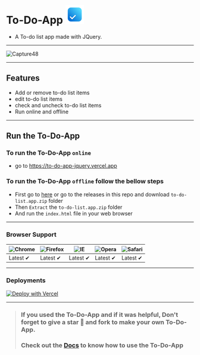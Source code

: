# To-Do-App <img src="to-do.png" height="50" width="50">
- A To-do list app made with JQuery.
---
![Capture48](https://user-images.githubusercontent.com/91379432/145707224-21a278d2-4f33-4aee-841b-163b4d89d06a.PNG)

---
## Features
- Add or remove to-do list items
- edit to-do list items
- check and uncheck to-do list items
- Run online and offline
---
## Run the To-Do-App
### To run the To-Do-App `online` 
- go to https://to-do-app-jquery.vercel.app
### To run the To-Do-App `offline` follow the bellow steps
- First go to [here](https://github.com/RedEdge967/To-Do-App/releases) or go to the releases in this repo and download `to-do-list.app.zip` folder
- Then `Extract` the `to-do-list.app.zip` folder
- And run the `index.html` file in your web browser
---
### Browser Support
![Chrome](https://raw.githubusercontent.com/alrra/browser-logos/master/src/chrome/chrome_48x48.png) | ![Firefox](https://raw.githubusercontent.com/alrra/browser-logos/master/src/firefox/firefox_48x48.png) | ![IE](https://raw.githubusercontent.com/alrra/browser-logos/master/src/edge/edge_48x48.png) | ![Opera](https://raw.githubusercontent.com/alrra/browser-logos/master/src/opera/opera_48x48.png) | ![Safari](https://raw.githubusercontent.com/alrra/browser-logos/master/src/safari/safari_48x48.png)
--- | --- | --- | --- | --- |
Latest ✔ | Latest ✔ | Latest ✔ | Latest ✔ | Latest ✔ |
---
### Deployments

[![Deploy with Vercel](https://vercel.com/button)](https://vercel.com/new/clone?repository-url=https%3A%2F%2Fgithub.com%2FRedEdge967%2FTo-Do-App)

---
> ### If you used the To-Do-App and if it was helpful, Don't forget to give a star 🌟 and fork to make your own To-Do-App.
> ### Check out the [Docs](docs.md) to know how to use the To-Do-App
